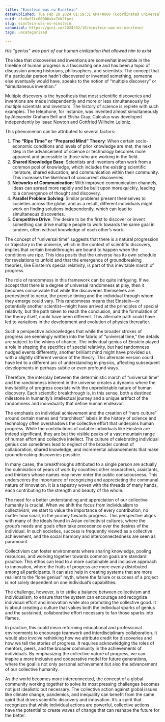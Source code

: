 ```yaml
---
title: "Einstein was no Einstein"
datePublished: Tue Feb 20 2024 01:59:31 GMT+0000 (Coordinated Universal Time)
cuid: clv8wf1tc00000akx7ek2fpvi
slug: einstein-was-no-einstein
canonical: https://quni.io/2024/02/19/einstein-was-no-einstein/
tags: uncategorized

---
```


_His “genius” was part of our human civilization that allowed him to exist_

The idea that discoveries and inventions are somewhat inevitable in the timeline of human progress is a fascinating one and has been a topic of discussion among historians, philosophers, and scientists. The concept that if a particular person hadn’t discovered or invented something, someone else eventually would have, speaks to the notion of “multiple discovery” or “simultaneous invention.”

Multiple discovery is the hypothesis that most scientific discoveries and inventions are made independently and more or less simultaneously by multiple scientists and inventors. The history of science is replete with such examples. The telephone, for instance, was invented almost simultaneously by Alexander Graham Bell and Elisha Gray. Calculus was developed independently by Isaac Newton and Gottfried Wilhelm Leibniz.

This phenomenon can be attributed to several factors:

1.  **The “Ripe Time” or “Prepared Mind” Theory**: When certain socio-economic conditions and levels of prior knowledge are met, the next step in the advancement of science or technology becomes more apparent and accessible to those who are working in the field.
2.  **Shared Knowledge Base**: Scientists and inventors often work from a common pool of knowledge, which includes the existing scientific literature, shared education, and communication within their community. This increases the likelihood of concurrent discoveries.
3.  **Networks of Communication**: With improved communication channels, ideas can spread more rapidly and be built upon more quickly, leading to a convergence of thought and discovery.
4.  **Parallel Problem Solving**: Similar problems present themselves to societies across the globe, and as a result, different individuals might work on finding solutions independently, which can lead to simultaneous discoveries.
5.  **Competitive Drive**: The desire to be the first to discover or invent something can drive multiple people to work towards the same goal in tandem, often without knowledge of each other’s work.

The concept of “universal time” suggests that there is a natural progression or trajectory in the universe, which in the context of scientific discovery, implies that certain breakthroughs are bound to happen when the conditions are ripe. This idea posits that the universe has its own schedule for revelations to unfold and that the emergence of groundbreaking theories, like Einstein’s special relativity, is part of this inevitable march of progress.

The role of randomness in this framework can be quite intriguing. If we accept that there is a degree of universal randomness at play, then it becomes conceivable that while the discoveries themselves are predestined to occur, the precise timing and the individual through whom they emerge could vary. This randomness means that Einstein—or potentially another scientist—might have arrived at the principles of special relativity, but the path taken to reach the conclusion, and the formulation of the theory itself, could have been different. This alternate path could have led to variations in the development and evolution of physics thereafter.

Such a perspective acknowledges that while the broader strokes of progress are seemingly written into the fabric of “universal time,” the details are subject to the whims of chance. The individual genius of Einstein played a role in shaping the specifics of special relativity, but had randomness nudged events differently, another brilliant mind might have provided us with a slightly different version of the theory. This alternate version could have led to a different arc of understanding in physics, affecting subsequent developments in perhaps subtle or even profound ways.

Therefore, the interplay between the deterministic march of “universal time” and the randomness inherent in the universe creates a dynamic where the inevitability of progress coexists with the unpredictable nature of human discovery. Each scientific breakthrough is, in this sense, both a destined milestone in humanity’s intellectual journey and a unique artifact of the randomness and individuality that define human endeavor.

The emphasis on individual achievement and the creation of “hero culture” around certain names and “starchitect” labels in the history of science and technology often overshadows the collective effort that underpins human progress. While the contributions of notable individuals like Einstein are indeed significant, they are but the visible peaks of a vast mountain range of human effort and collective intellect. The culture of celebrating individual genius can sometimes lead to neglect of the broader context of collaboration, shared knowledge, and incremental advancements that make groundbreaking discoveries possible.

In many cases, the breakthroughs attributed to a single person are actually the culmination of years of work by countless other researchers, assistants, and thinkers whose names may never enter the public consciousness. This underscores the importance of recognizing and appreciating the communal nature of innovation. It is a tapestry woven with the threads of many hands, each contributing to the strength and beauty of the whole.

The need for a better understanding and appreciation of our collective humanity is crucial. When we shift the focus from individualism to collectivism, we start to value the importance of every contribution, no matter how small, in the journey towards progress. This perspective aligns with many of the ideals found in Asian collectivist cultures, where the group’s needs and goals often take precedence over the desires of the individual. In such societies, success is frequently viewed as a collective achievement, and the social harmony and interconnectedness are seen as paramount.

Collectivism can foster environments where sharing knowledge, pooling resources, and working together towards common goals are standard practice. This ethos can lead to a more sustainable and inclusive approach to innovation, where the fruits of progress are more evenly distributed among all participants. It can also help in creating systems that are more resilient to the “lone genius” myth, where the failure or success of a project is not solely dependent on one individual’s capabilities.

The challenge, however, is to strike a balance between collectivism and individualism, to ensure that the system can encourage and recognize individual effort and innovation while also promoting the collective good. It is about creating a culture that values both the individual sparks of genius and the sustained, collaborative effort necessary to fan those sparks into flames.

In practice, this could mean reforming educational and professional environments to encourage teamwork and interdisciplinary collaboration. It would also involve rethinking how we attribute credit for discoveries and how we tell the stories of progress. It requires acknowledging the roles of mentors, peers, and the broader community in the achievements of individuals. By emphasizing the collective nature of progress, we can inspire a more inclusive and cooperative model for future generations, where the goal is not only personal achievement but also the advancement of our collective humanity.

As the world becomes more interconnected, the concept of a global community working together to solve its most pressing challenges becomes not just idealistic but necessary. The collective action against global issues like climate change, pandemics, and inequality can benefit from the same spirit that drives scientific discovery and innovation. It’s a spirit that recognizes that while individual actions are powerful, collective actions have the potential to create waves of change that can reshape the future for the better.